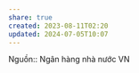 ```yaml
---
share: true
created: 2023-08-11T02:20
updated: 2024-07-05T10:07
---
```

Nguồn:: Ngân hàng nhà nước VN
